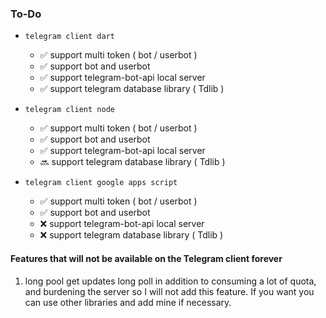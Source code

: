 ### To-Do

- ```telegram client dart```
    - ✅️ support multi token ( bot / userbot ) 
    - ✅️ support bot and userbot
    - ✅️ support telegram-bot-api local server
    - ✅️ support telegram database library ( Tdlib )

- ```telegram client node```
    - ✅️ support multi token ( bot / userbot )
    - ✅️ support bot and userbot
    - ✅️ support telegram-bot-api local server
    - 🔜️ support telegram database library ( Tdlib )

- ```telegram client google apps script```
    - ✅️ support multi token ( bot / userbot )
    - ✅️ support bot and userbot
    - ❌️ support telegram-bot-api local server
    - ❌️ support telegram database library ( Tdlib )

#### Features that will not be available on the Telegram client forever

1. long pool get updates
    long poll in addition to consuming a lot of quota, and burdening the server so I will not add this feature.
    If you want you can use other libraries and add mine if necessary.